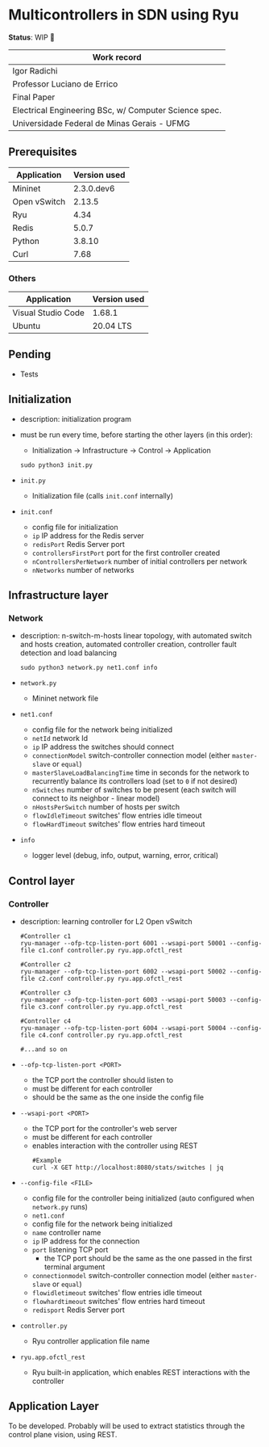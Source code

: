 # Multicontrollers in SDN using Ryu

**Status**: WIP 🚧

|Work record|
|---|
|Igor Radichi|
|Professor Luciano de Errico|
|Final Paper|
|Electrical Engineering BSc, w/ Computer Science spec.|
|Universidade Federal de Minas Gerais - UFMG|

## Prerequisites
|Application|Version used|
|---|---|
|Mininet|2.3.0.dev6|
|Open vSwitch|2.13.5|
|Ryu|4.34|
|Redis|5.0.7|
|Python|3.8.10|
|Curl|7.68|

### Others
|Application|Version used|
|---|---|
|Visual Studio Code|1.68.1|
|Ubuntu|20.04 LTS| 

## Pending

- Tests
  
## Initialization
- description: initialization program
- must be run every time, before starting the other layers (in this order):
  - Initialization -> Infrastructure -> Control -> Application

  ```
  sudo python3 init.py
  ```
- ```init.py```
  - Initialization file (calls ```init.conf``` internally)
- ```init.conf```
  - config file for initialization
  - ```ip``` IP address for the Redis server
  - ```redisPort``` Redis Server port
  - ```controllersFirstPort``` port for the first controller created
  - ```nControllersPerNetwork``` number of initial controllers per network
  - ```nNetworks``` number of networks

## Infrastructure layer
### Network
- description: n-switch-m-hosts linear topology, with automated switch and hosts creation, automated controller creation, controller fault detection and load balancing

  ```
  sudo python3 network.py net1.conf info
  ```
- ```network.py```
  - Mininet network file
- ```net1.conf```
  - config file for the network being initialized
  - ```netId``` network Id
  - ```ip``` IP address the switches should connect
  - ```connectionModel``` switch-controller connection model (either ```master-slave``` or ```equal```)
  - ```masterSlaveLoadBalancingTime``` time in seconds for the network to recurrently balance its controllers load (set to ```0``` if not desired)
  - ```nSwitches``` number of switches to be present (each switch will connect to its neighbor - linear model)
  - ```nHostsPerSwitch``` number of hosts per switch
  - ```flowIdleTimeout``` switches' flow entries idle timeout
  - ```flowHardTimeout``` switches' flow entries hard timeout

- ```info```
  - logger level (debug, info, output, warning, error, critical)
  
## Control layer
### Controller

- description: learning controller for L2 Open vSwitch

  ```
  #Controller c1
  ryu-manager --ofp-tcp-listen-port 6001 --wsapi-port 50001 --config-file c1.conf controller.py ryu.app.ofctl_rest

  #Controller c2
  ryu-manager --ofp-tcp-listen-port 6002 --wsapi-port 50002 --config-file c2.conf controller.py ryu.app.ofctl_rest

  #Controller c3
  ryu-manager --ofp-tcp-listen-port 6003 --wsapi-port 50003 --config-file c3.conf controller.py ryu.app.ofctl_rest

  #Controller c4
  ryu-manager --ofp-tcp-listen-port 6004 --wsapi-port 50004 --config-file c4.conf controller.py ryu.app.ofctl_rest

  #...and so on
  ```
- ```--ofp-tcp-listen-port <PORT>```
  - the TCP port the controller should listen to
  - must be different for each controller
  - should be the same as the one inside the config file
- ```--wsapi-port <PORT>```
  - the TCP port for the controller's web server
  - must be different for each controller
  - enables interaction with the controller using REST
    ```
    #Example
    curl -X GET http://localhost:8080/stats/switches | jq
    ```
- ```--config-file <FILE>```
  - config file for the controller being initialized (auto configured when ```network.py``` runs)
  - ```net1.conf```
  - config file for the network being initialized
  - ```name``` controller name
  - ```ip``` IP address for the connection
  - ```port``` listening TCP port
    - the TCP port should be the same as the one passed in the first terminal argument
  - ```connectionmodel``` switch-controller connection model  (either ```master-slave``` or ```equal```)
  - ```flowidletimeout``` switches' flow entries idle timeout
  - ```flowhardtimeout``` switches' flow entries hard timeout
  - ```redisport``` Redis Server port
- ```controller.py```
  - Ryu controller application file name
- ```ryu.app.ofctl_rest``` 
  - Ryu built-in application, which enables REST interactions with the controller

## Application Layer

To be developed. Probably will be used to extract statistics through the control plane vision, using REST.